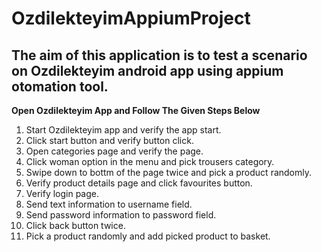 # OzdilekteyimAppiumProject

## The aim of this application is to test a scenario on Ozdilekteyim android app using appium otomation tool.

**Open Ozdilekteyim App and Follow The Given Steps Below**
1) Start Ozdilekteyim app and verify the app start.
2) Click start button and verify button click.
3) Open categories page and verify the page.
4) Click woman option in the menu and pick trousers category.
5) Swipe down to bottm of the page twice and pick a product randomly.
6) Verify product details page and click favourites button.
7) Verify login page.
8) Send text information to username field.
9) Send password information to password field.
10) Click back button twice.
11) Pick a product randomly and add picked product to basket.
